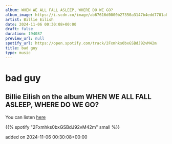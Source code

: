 ```yaml
---
album: WHEN WE ALL FALL ASLEEP, WHERE DO WE GO?
album_image: https://i.scdn.co/image/ab67616d0000b27350a3147b4edd7701a876c6ce
artist: Billie Eilish
date: 2024-11-06 00:30:08+00:00
draft: false
duration: 194087
preview_url: null
spotify_url: https://open.spotify.com/track/2Fxmhks0bxGSBdJ92vM42m
title: bad guy
type: music
---
```



# bad guy

## Billie Eilish on the album WHEN WE ALL FALL ASLEEP, WHERE DO WE GO?

You can listen [here](https://open.spotify.com/track/2Fxmhks0bxGSBdJ92vM42m)

{{% spotify "2Fxmhks0bxGSBdJ92vM42m" small %}}

added on 2024-11-06 00:30:08+00:00